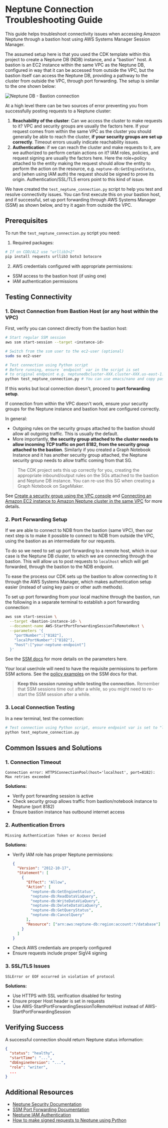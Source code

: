 # Neptune Connection Troubleshooting Guide

This guide helps troubleshoot connectivity issues when accessing Amazon Neptune
through a bastion host using AWS Systems Manager Session Manager.

The assumed setup here is that you used the CDK template within this project to create a
Neptune DB (NDB) instance, and a "bastion" host. A bastion is an EC2 instance within the
same VPC as the Neptune DB, configured in way that it can be accessed from outside
the VPC, but the bastion itself can access the Neptune DB, providing a pathway to the cluster
from outside the VPC, through port forwarding. The setup is similar to the one shown below:

![Neptune DB - Bastion connection](images/VPC-connection.png)


At a high level there can be two sources of error preventing you from successfully posting
requests to a Neptune cluster:

1. **Reachability of the cluster**: Can we access the cluster to make requests to it?
   VPC and security groups are usually the factors here. If your request comes from
   within the same VPC as the cluster you should generally be able to reach the cluster,
   **if your security groups are set up correctly**.
   Timeout errors usually indicate reachability issues.
2. **Authentication**: if we can reach the cluster and make requests to it, are we authorized
   to perform certain actions on it? IAM roles, policies, and request signing are usually
   the factors here. Here the role+policy attached to the entity making the request should
   allow the entity to perform the action on the resource, e.g. `neptune-db:GetEngineStatus`,
   and (when using IAM auth) the request should be signed to prove its origin.
   Authentication/SSL/TLS errors point to this kind of issue.

We have created the `test_neptune_connection.py` script to help you test and resolve connectivity issues.
You can first execute this on your bastion host, and if successful, set up port forwarding through
AWS Systems Manager (SSM) as shown below, and try it again from outside the VPC.

## Prerequisites

To run the `test_neptune_connection.py` script you need:

1. Required packages:
```bash
# If on CDD/AL2 use "urllib3<2"
pip install requests urllib3 boto3 botocore
```

2. AWS credentials configured with appropriate permissions:
- SSM access to the bastion host (if using one)
- IAM authentication permissions

## Testing Connectivity

### 1. Direct Connection from Bastion Host (or any host within the VPC)

First, verify you can connect directly from the bastion host:

```bash
# Start regular SSM session
aws ssm start-session --target <instance-id>

# Switch from the ssm user to the ec2-user (optional)
sudo su ec2-user

# Test connection using Python script
# Before running, ensure `endpoint` var in the script is set
# to original endpoint e.g. neptunedbcluster-XXX.cluster-XXX.us-east-1.neptune.amazonaws.com
python test_neptune_connection.py # You can use emacs/nano and copy paste the contents to run this on the bastion
```

If this works but local connection doesn't, proceed to **port forwarding setup**.

If connection from within the VPC doesn't work, ensure your security groups
for the Neptune instance and bastion host are configured correctly.

In general:

* Outgoing rules on the security groups attached to the bastion should allow all outgoing traffic. This is usually the default.
* More importantly, **the security group attached to the cluster needs to allow incoming TCP traffic on port 8182, from the security
  group attached to the bastion**. Similarly if you created a Graph Notebook Instance and it has another security group attached,
  the Neptune security group needs to allow traffic coming from that SG.

> The CDK project sets this up correctly for you, creating the appropriate inbound/output rules on the SGs attached to the bastion
  and Neptune DB instance. You can re-use this SG when creating a Graph Notebook on SageMaker.


See [Create a security group using the VPC console](https://docs.aws.amazon.com/neptune/latest/userguide/get-started-vpc.html#security-vpc-security-group) and
[Connecting an Amazon EC2 instance to Amazon Neptune cluster in the same VPC](https://docs.aws.amazon.com/neptune/latest/userguide/get-started-connect-ec2-same-vpc.html)
for more details.

### 2. Port Forwarding Setup

If we are able to connect to NDB from the bastion (same VPC), then our next step is to make it possible to connect
to NDB from outside the VPC, using the bastion as an intermediate for our requests.

To do so we need to set up
port forwarding to a remote host, which in our case is the Neptune DB cluster, to which we are connecting through
the bastion. This will allow us to post requests to `localhost` which will get forwarded, through the bastion
to the NDB endpoint.

To ease the process our CDK sets up the bastion to allow connecting to it through the AWS Systems Manager,
which makes authentication setup easier (instead of using key pairs or other auth methods).

To set up port forwarding from your local machine through the bastion, run the following in a separate terminal to establish
a port forwarding connection:

```bash
aws ssm start-session \
  --target <bastion-instance-id> \
  --document-name AWS-StartPortForwardingSessionToRemoteHost \
  --parameters '{
    "portNumber":["8182"],
    "localPortNumber":["8182"],
    "host":["your-neptune-endpoint"]
  }'
```

See the [SSM docs](https://docs.aws.amazon.com/systems-manager/latest/userguide/session-manager-working-with-sessions-start.html#sessions-remote-port-forwarding) for more details on the parameters here.

Your local user/role will need to have the requisite permissions to perform SSM actions. See the
[policy examples](https://docs.aws.amazon.com/systems-manager/latest/userguide/security_iam_id-based-policy-examples.html#customer-managed-policies)
on the SSM docs for that.

>**Keep this session running while testing the connection.** Remember that SSM sessions time out after a while, so you might need to re-start the SSM session after a while.

### 3. Local Connection Testing

In a new terminal, test the connection:

```bash
# Test connection using Python script, ensure endpoint var is set to "localhost"
python test_neptune_connection.py
```

## Common Issues and Solutions

### 1. Connection Timeout
```
Connection error: HTTPSConnectionPool(host='localhost', port=8182): Max retries exceeded
```

**Solutions:**
- Verify port forwarding session is active
- Check security group allows traffic from bastion/notebook instance to Neptune (port 8182)
- Ensure bastion instance has outbound internet access

### 2. Authentication Errors
```
Missing Authentication Token or Access Denied
```

**Solutions:**
- Verify IAM role has proper Neptune permissions:
  ```json
  {
    "Version": "2012-10-17",
    "Statement": [
      {
        "Effect": "Allow",
        "Action": [
          "neptune-db:GetEngineStatus",
          "neptune-db:ReadDataViaQuery",
          "neptune-db:WriteDataViaQuery",
          "neptune-db:DeleteDataViaQuery",
          "neptune-db:GetQueryStatus",
          "neptune-db:CancelQuery"
        ],
        "Resource": ["arn:aws:neptune-db:region:account:*/database"]
      }
    ]
  }
  ```
- Check AWS credentials are properly configured
- Ensure requests include proper SigV4 signing

### 3. SSL/TLS Issues
```
SSLError or EOF occurred in violation of protocol
```

**Solutions:**
- Use HTTPS with SSL verification disabled for testing
- Ensure proper Host header is set in requests
- Use AWS-StartPortForwardingSessionToRemoteHost instead of AWS-StartPortForwardingSession

## Verifying Success

A successful connection should return Neptune status information:

```json
{
  "status": "healthy",
  "startTime": "...",
  "dbEngineVersion": "...",
  "role": "writer",
  ...
}
```

## Additional Resources

- [Neptune Security Documentation](https://docs.aws.amazon.com/neptune/latest/userguide/security.html)
- [SSM Port Forwarding Documentation](https://docs.aws.amazon.com/systems-manager/latest/userguide/session-manager-working-with-sessions-start.html#sessions-remote-port-forwarding)
- [Neptune IAM Authentication](https://docs.aws.amazon.com/neptune/latest/userguide/iam-auth.html)
- [How to make signed requests to Neptune using Python](https://docs.aws.amazon.com/neptune/latest/userguide/iam-auth-connecting-python.html)
